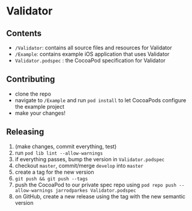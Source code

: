 # Validator

## Contents

- `/Validator`: contains all source files and resources for Validator
- `/Example`: contains example iOS application that uses Validator  
- `Validator.podspec` : the CocoaPod specification for Validator

## Contributing

- clone the repo
- navigate to `/Example` and run `pod install` to let CocoaPods configure the example project
- make your changes!

## Releasing

1. (make changes, commit everything, test)
2. run `pod lib lint --allow-warnings`
3. if everything passes, bump the version in `Validator.podspec`
4. checkout `master`, commit/merge `develop` into `master`
5. create a tag for the new version
6. `git push && git push --tags`
7. push the CocoaPod to our private spec repo using `pod repo push --allow-warnings jarrodparkes Validator.podspec`
8. on GitHub, create a new release using the tag with the new semantic version
